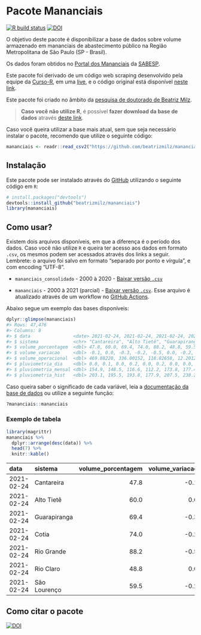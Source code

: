 
<!-- README.md is generated from README.Rmd. Please edit that file -->

# Pacote Mananciais

<!-- badges: start -->

[![R build
status](https://github.com/beatrizmilz/mananciais/workflows/R-CMD-check/badge.svg)](https://github.com/beatrizmilz/mananciais/actions)
[![DOI](https://zenodo.org/badge/DOI/10.5281/zenodo.4319745.svg)](https://doi.org/10.5281/zenodo.4319745)
<!-- badges: end -->

O objetivo deste pacote é disponibilizar a base de dados sobre volume
armazenado em mananciais de abastecimento público na Região
Metropolitana de São Paulo (SP - Brasil).

Os dados foram obtidos no [Portal dos
Mananciais](http://mananciais.sabesp.com.br/Situacao) da
[SABESP](http://site.sabesp.com.br/site/Default.aspx).

Este pacote foi derivado de um código web scraping desenvolvido pela
equipe da [Curso-R](https://www.curso-r.com/), em uma
[live](https://youtu.be/jvZIxrMmOcQ), e o código original está
disponível [neste
link](https://github.com/curso-r/lives/blob/master/drafts/20200730_scraper_sabesp.R).

Este pacote foi criado no âmbito da [pesquisa de doutorado de Beatriz
Milz](https://beatrizmilz.github.io/tese/).

> **Caso você não utilize R**, é possível **fazer download da base de
> dados** através [deste
> link](https://github.com/beatrizmilz/mananciais/raw/master/inst/extdata/mananciais.csv).

Caso você queira utilizar a base mais atual, sem que seja necessário
instalar o pacote, recomendo que utilize o seguinte código:

``` r
mananciais <- readr::read_csv2("https://github.com/beatrizmilz/mananciais/raw/master/inst/extdata/mananciais.csv")
```

## Instalação

Este pacote pode ser instalado através do [GitHub](https://github.com/)
utilizando o seguinte código em `R`:

``` r
# install.packages("devtools")
devtools::install_github("beatrizmilz/mananciais")
library(mananciais)
```

## Como usar?

Existem dois arquivos disponíveis, em que a diferença é o período dos
dados. Caso você não utilize `R` e queira ter acesso aos dados em
formato `.csv`, os mesmos podem ser acessados através dos links a
seguir. Lembrete: o arquivo foi salvo em formato “separado por ponto e
vírgula”, e com encoding “UTF-8”.

  - `mananciais_consolidado` - 2000 à 2020 - [Baixar versão
    `.csv`](https://github.com/beatrizmilz/mananciais/raw/master/inst/extdata/mananciais_consolidado.csv)

  - `mananciais` - 2000 à 2021 (parcial) - [Baixar versão
    `.csv`](https://github.com/beatrizmilz/mananciais/raw/master/inst/extdata/mananciais.csv).
    Esse arquivo é atualizado através de um workflow no [GitHub
    Actions](https://github.com/beatrizmilz/mananciais/actions).

Abaixo segue um exemplo das bases disponíveis:

``` r
dplyr::glimpse(mananciais)
#> Rows: 47,476
#> Columns: 8
#> $ data                <date> 2021-02-24, 2021-02-24, 2021-02-24, 2021-02-24, 2…
#> $ sistema             <chr> "Cantareira", "Alto Tietê", "Guarapiranga", "Cotia…
#> $ volume_porcentagem  <dbl> 47.8, 60.0, 69.4, 74.0, 88.2, 48.8, 59.5, 47.9, 60…
#> $ volume_variacao     <dbl> -0.1, 0.0, -0.3, -0.2, -0.5, 0.0, -0.2, 0.1, 0.3, …
#> $ volume_operacional  <dbl> 469.88220, 336.00152, 118.82658, 12.20127, 98.9536…
#> $ pluviometria_dia    <dbl> 0.0, 0.1, 0.0, 0.2, 0.0, 0.2, 0.0, 0.0, 0.1, 0.0, …
#> $ pluviometria_mensal <dbl> 154.9, 148.5, 116.6, 112.2, 173.8, 177.4, 157.4, 1…
#> $ pluviometria_hist   <dbl> 203.1, 195.5, 193.8, 177.9, 207.5, 238.2, 233.8, 2…
```

Caso queira saber o significado de cada variável, leia a [documentação
da base de
dados](https://beatrizmilz.github.io/mananciais/reference/mananciais.html)
ou utilize a seguinte função:

``` r
?mananciais::mananciais
```

### Exemplo de tabela

``` r
library(magrittr)
mananciais %>% 
  dplyr::arrange(desc(data)) %>% 
  head(7) %>%
  knitr::kable()
```

| data       | sistema      | volume\_porcentagem | volume\_variacao | volume\_operacional | pluviometria\_dia | pluviometria\_mensal | pluviometria\_hist |
| :--------- | :----------- | ------------------: | ---------------: | ------------------: | ----------------: | -------------------: | -----------------: |
| 2021-02-24 | Cantareira   |                47.8 |            \-0.1 |           469.88220 |               0.0 |                154.9 |              203.1 |
| 2021-02-24 | Alto Tietê   |                60.0 |              0.0 |           336.00152 |               0.1 |                148.5 |              195.5 |
| 2021-02-24 | Guarapiranga |                69.4 |            \-0.3 |           118.82658 |               0.0 |                116.6 |              193.8 |
| 2021-02-24 | Cotia        |                74.0 |            \-0.2 |            12.20127 |               0.2 |                112.2 |              177.9 |
| 2021-02-24 | Rio Grande   |                88.2 |            \-0.5 |            98.95368 |               0.0 |                173.8 |              207.5 |
| 2021-02-24 | Rio Claro    |                48.8 |              0.0 |             6.66337 |               0.2 |                177.4 |              238.2 |
| 2021-02-24 | São Lourenço |                59.5 |            \-0.2 |            52.80588 |               0.0 |                157.4 |              233.8 |

## Como citar o pacote

[![DOI](https://zenodo.org/badge/DOI/10.5281/zenodo.4319745.svg)](https://doi.org/10.5281/zenodo.4319745)
